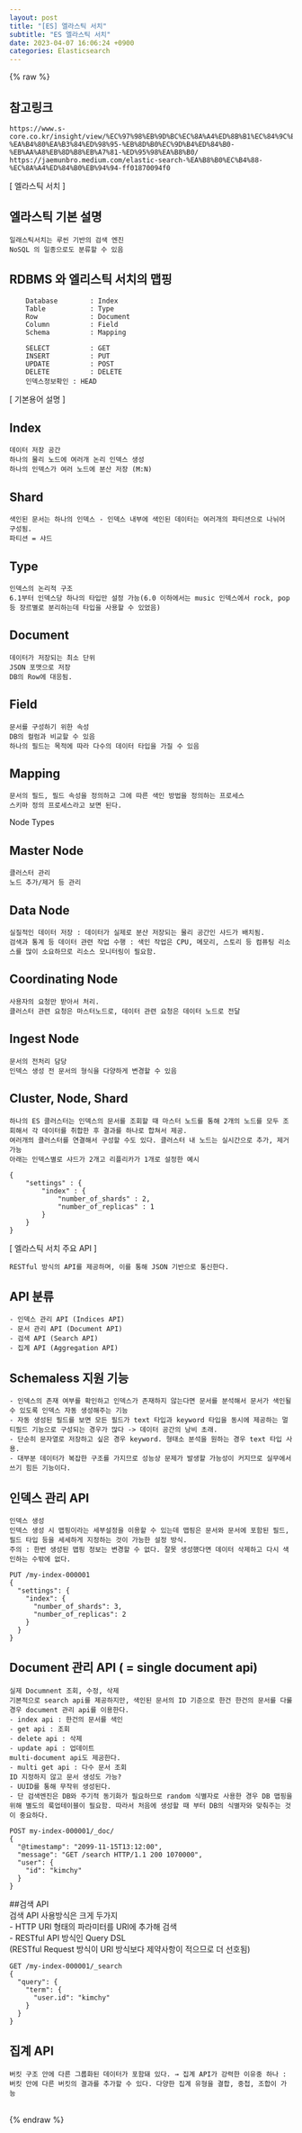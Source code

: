 ```yaml
---  
layout: post  
title: "[ES] 엘라스틱 서치"  
subtitle: "ES 엘라스틱 서치"  
date: 2023-04-07 16:06:24 +0900  
categories: Elasticsearch  
---  
```

{% raw %}  
## 참고링크  
	https://www.s-core.co.kr/insight/view/%EC%97%98%EB%9D%BC%EC%8A%A4%ED%8B%B1%EC%84%9C%EC%B9%98elasticsearch%EC%97%90%EC%84%9C-%EA%B4%80%EA%B3%84%ED%98%95-%EB%8D%B0%EC%9D%B4%ED%84%B0-%EB%AA%A8%EB%8D%B8%EB%A7%81-%ED%95%98%EA%B8%B0/  
	https://jaemunbro.medium.com/elastic-search-%EA%B8%B0%EC%B4%88-%EC%8A%A4%ED%84%B0%EB%94%94-ff01870094f0  
  
[ 엘라스틱 서치 ]  
  
## 엘라스틱 기본 설명  
	일래스틱서치는 루씬 기반의 검색 엔진  
	NoSQL 의 일종으로도 분류할 수 있음  
  
## RDBMS 와 엘리스틱 서치의 맵핑  
		Database		: Index  
		Table			: Type  
		Row				: Document  
		Column			: Field  
		Schema			: Mapping  
  
		SELECT			: GET  
		INSERT			: PUT  
		UPDATE			: POST  
		DELETE			: DELETE  
		인덱스정보확인	: HEAD  
  
[ 기본용어 설명 ]  
  
## Index  
	데이터 저장 공간  
	하나의 물리 노드에 여러개 논리 인덱스 생성  
	하나의 인덱스가 여러 노드에 분산 저장 (M:N)  
  
## Shard  
	색인된 문서는 하나의 인덱스 - 인덱스 내부에 색인된 데이터는 여러개의 파티션으로 나뉘어 구성됨.  
	파티션 = 샤드  
  
## Type  
	인덱스의 논리적 구조  
	6.1부터 인덱스당 하나의 타입만 설정 가능(6.0 이하에서는 music 인덱스에서 rock, pop등 장르별로 분리하는데 타입을 사용할 수 있었음)  
  
## Document  
	데이터가 저장되는 최소 단위  
	JSON 포맷으로 저장  
	DB의 Row에 대응됨.  
  
## Field  
	문서를 구성하기 위한 속성  
	DB의 컬럼과 비교할 수 있음  
	하나의 필드는 목적에 따라 다수의 데이터 타입을 가질 수 있음  
  
## Mapping  
	문서의 필드, 필드 속성을 정의하고 그에 따른 색인 방법을 정의하는 프로세스  
	스키마 정의 프로세스라고 보면 된다.  
  
Node Types  
## Master Node  
	클러스터 관리  
	노드 추가/제거 등 관리  
  
## Data Node  
	실질적인 데이터 저장 : 데이터가 실제로 분산 저장되는 물리 공간인 샤드가 배치됨.  
	검색과 통계 등 데이터 관련 작업 수행 : 색인 작업은 CPU, 메모리, 스토리 등 컴퓨팅 리소스를 많이 소요하므로 리소스 모니터링이 필요함.  
  
## Coordinating Node  
	사용자의 요청만 받아서 처리.  
	클러스터 관련 요청은 마스터노드로, 데이터 관련 요청은 데이터 노드로 전달  
  
## Ingest Node  
	문서의 전처리 담당  
	인덱스 생성 전 문서의 형식을 다양하게 변경할 수 있음  
  
## Cluster, Node, Shard  
	하나의 ES 클러스터는 인덱스의 문서를 조회할 때 마스터 노드를 통해 2개의 노드를 모두 조회해서 각 데이터를 취합한 후 결과를 하나로 합쳐서 제공.  
	여러개의 클러스터를 연결해서 구성할 수도 있다. 클러스터 내 노드는 실시간으로 추가, 제거 가능  
	아래는 인덱스별로 샤드가 2개고 리플리카가 1개로 설정한 예시  
  
	{  
		"settings" : {  
			"index" : {  
				"number_of_shards" : 2,  
				"number_of_replicas" : 1  
			}  
		}  
	}  
  
[ 엘라스틱 서치 주요 API ]  
  
	RESTful 방식의 API를 제공하며, 이를 통해 JSON 기반으로 통신한다.  
  
## API 분류  
	- 인덱스 관리 API (Indices API)  
	- 문서 관리 API (Document API)  
	- 검색 API (Search API)  
	- 집계 API (Aggregation API)  
  
## Schemaless 지원 기능  
	- 인덱스의 존재 여부를 확인하고 인덱스가 존재하지 않는다면 문서를 분석해서 문서가 색인될 수 있도록 인덱스 자동 생성해주는 기능  
	- 자동 생성된 필드를 보면 모든 필드가 text 타입과 keyword 타입을 동시에 제공하는 멀티필드 기능으로 구성되는 경우가 많다 -> 데이터 공간의 낭비 초래.  
	- 단순히 문자열로 저장하고 싶은 경우 keyword. 형태소 분석을 원하는 경우 text 타입 사용.  
	- 대부분 데이터가 복잡한 구조를 가지므로 성능상 문제가 발생할 가능성이 커지므로 실무에서 쓰기 힘든 기능이다.  
  
## 인덱스 관리 API  
	인덱스 생성  
	인덱스 생성 시 맵핑이라는 세부설정을 이용할 수 있는데 맵핑은 문서와 문서에 포함된 필드, 필드 타입 등을 세세하게 지정하는 것이 가능한 설정 방식.  
	주의 : 한번 생성된 맵핑 정보는 변경할 수 없다. 잘못 생성했다면 데이터 삭제하고 다시 색인하는 수밖에 없다.  
  
	PUT /my-index-000001  
	{  
	  "settings": {  
		"index": {  
		  "number_of_shards": 3,  
		  "number_of_replicas": 2  
		}  
	  }  
	}  
  
## Document 관리 API ( = single document api)  
	실제 Documnent 조회, 수정, 삭제  
	기본적으로 search api를 제공하지만, 색인된 문서의 ID 기준으로 한건 한건의 문서를 다룰 경우 document 관리 api를 이용한다.  
	- index api : 한건의 문서를 색인  
	- get api : 조회  
	- delete api : 삭제  
	- update api : 업데이트  
	multi-document api도 제공한다.  
	- multi get api : 다수 문서 조회  
	ID 지정하지 않고 문서 생성도 가능?  
	- UUID를 통해 무작위 생성된다.  
	- 단 검색엔진은 DB와 주기적 동기화가 필요하므로 random 식별자로 사용한 경우 DB 맵핑을 위해 별도의 룩업테이블이 필요함. 따라서 처음에 생성할 때 부터 DB의 식별자와 맞춰주는 것이 중요하다.  
  
	POST my-index-000001/_doc/  
	{  
	  "@timestamp": "2099-11-15T13:12:00",  
	  "message": "GET /search HTTP/1.1 200 1070000",  
	  "user": {  
		"id": "kimchy"  
	  }  
	}  
  
##검색 API  
	검색 API 사용방식은 크게 두가지  
	- HTTP URI 형태의 파라미터를 URI에 추가해 검색  
	- RESTful API 방식인 Query DSL  
	(RESTful Request 방식이 URI 방식보다 제약사항이 적으므로 더 선호됨)  
  
	GET /my-index-000001/_search  
	{  
	  "query": {  
		"term": {  
		  "user.id": "kimchy"  
		}  
	  }  
	}  
  
## 집계 API  
	버킷 구조 안에 다른 그룹화된 데이터가 포함돼 있다. → 집계 API가 강력한 이유중 하나 : 버킷 안에 다른 버킷의 결과를 추가할 수 있다. 다양한 집계 유형을 결합, 중첩, 조합이 가능  
                                                                                                                                                                                                                                                                                                                                                                                                                                                                                                                                                                                                                                                                                                                                                                                                                                                                                                                                                                                                                                                                                                                                                                                                                                                                                                                                                                                                                                                                                                                                                                                                                                                                                                                                                                                                                                                                                                                                                                                                          
{% endraw %}